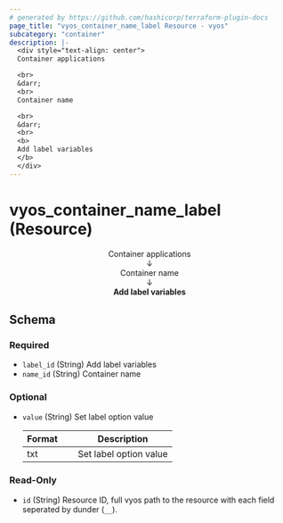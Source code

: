 ```yaml
---
# generated by https://github.com/hashicorp/terraform-plugin-docs
page_title: "vyos_container_name_label Resource - vyos"
subcategory: "container"
description: |-
  <div style="text-align: center">
  Container applications

  <br>
  &darr;
  <br>
  Container name

  <br>
  &darr;
  <br>
  <b>
  Add label variables
  </b>
  </div>
---
```


# vyos_container_name_label (Resource)

<div style="text-align: center">
Container applications

<br>
&darr;
<br>
Container name

<br>
&darr;
<br>
<b>
Add label variables
</b>
</div>



<!-- schema generated by tfplugindocs -->
## Schema

### Required

- `label_id` (String) Add label variables
- `name_id` (String) Container name

### Optional

- `value` (String) Set label option value

    |  Format &emsp; | Description  |
    |----------|---------------|
    |  txt  &emsp; |  Set label option value  |

### Read-Only

- `id` (String) Resource ID, full vyos path to the resource with each field seperated by dunder (`__`).
